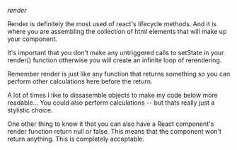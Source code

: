 *render*

Render is definitely the most used of react's lifecycle methods. And it is where you are assembling the collection of html elements that will make up your component.

It's important that you don't make any untriggered calls to setState in your render() function otherwise you will create an infinite loop of rerendering.


Remember render is just like any function that returns something so you can perform other calculations here before the return.

A lot of times I like to dissasemble objects to make my code below more readable... You could also perform calculations -- but thats really just a stylistic choice.

One other thing to know it that you can also have a React component's render function return null or false. This means that the component won't return anything. This is completely acceptable.
